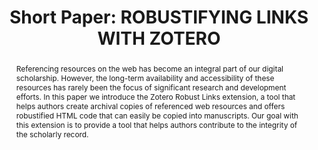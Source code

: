 ---
abstract: Referencing resources on the web has become an integral part of our digital
  scholarship. However, the long-term availability and accessibility of these resources
  has rarely been the focus of significant research and development efforts. In this
  paper we introduce the Zotero Robust Links extension, a tool that helps authors
  create archival copies of referenced web resources and offers robustified HTML code
  that can easily be copied into manuscripts. Our goal with this extension is to provide
  a tool that helps authors contribute to the integrity of the scholarly record.
creators:
- Klein, Martin
date: null
document_url: https://az659834.vo.msecnd.net/eventsairwesteuprod/production-inconference-public/963af40d1b5e4f6db19bf72798e8be18
grand_parent: iPRES
institutions:
- Los Alamos National Laboratory
keywords:
- reference_rot
- <br />web-based_scholarly_communication
- <br />zotero
- <br />web_archiving
landing_page_url: null
language: eng
layout: publication
license: CC-BY 4.0 International
notes_url: null
parent: iPRES 2022
presentation_url: null
publication_type: short paper
size: null
source_name: iPRES
title: 'Short Paper: ROBUSTIFYING LINKS WITH ZOTERO'
year: 2022
---
